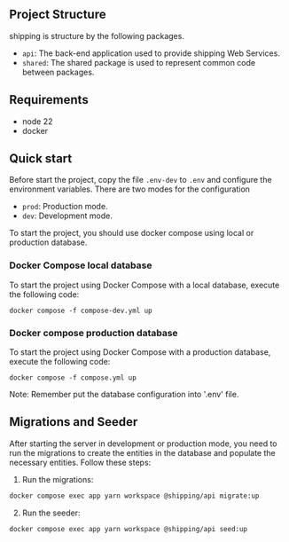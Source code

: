 
## Project Structure

shipping  is structure by the following packages.

- `api`: The back-end application used to provide shipping Web Services.
- `shared`: The shared package is used to represent common code between packages.

## Requirements

- node 22
- docker

## Quick start

Before start the project, copy the file `.env-dev` to `.env` and configure the environment
variables. There are two modes for the configuration

- `prod`: Production mode.
- `dev`: Development mode.

To start the project, you should use docker compose using local or production database.

### Docker Compose local database

To start the project using Docker Compose with a local database, execute the following code:

`docker compose -f compose-dev.yml up`

### Docker compose production database

To start the project using Docker Compose with a production database, execute the following code:

`docker compose -f compose.yml up`

Note: Remember put the database configuration into '.env' file.

## Migrations and Seeder

After starting the server in development or production mode, you need to run the migrations to
create the entities in the database and populate the necessary entities. Follow these steps:

1. Run the migrations:

```bash
docker compose exec app yarn workspace @shipping/api migrate:up
```

2. Run the seeder:

```bash
docker compose exec app yarn workspace @shipping/api seed:up
```
